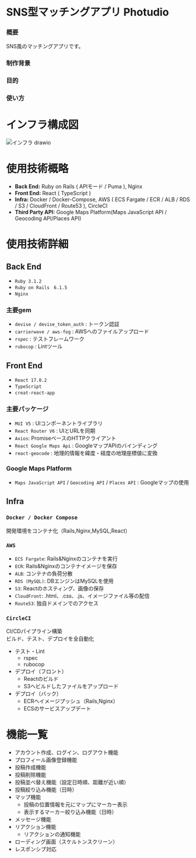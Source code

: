 # SNS型マッチングアプリ Photudio
<!-- URL: https://inzs46.com -->
### 概要
SNS風のマッチングアプリです。

### 制作背景


### 目的


### 使い方

<!-- ![top]() -->

# インフラ構成図
![インフラ drawio](https://user-images.githubusercontent.com/94943154/171155430-fb99e0a2-94d7-4be4-85c7-f949747f0733.png)

# 使用技術概略
- **Back End:** Ruby on Rails ( APIモード / Puma ), Nginx
- **Front End:** React ( TypeScript )
- **Infra:** Docker / Docker-Compose, AWS ( ECS Fargate / ECR / ALB / RDS / S3 / CloudFront / Route53 ), CircleCI
- **Third Party API:** Google Maps Platform(Maps JavaScript API / Geocoding API/Places API)

# 使用技術詳細
## Back End
- ``Ruby 3.1.2``
- ``Ruby on Rails　6.1.5``
- ``Nginx``
### 主要gem
- ``devise / devise_token_auth`` : トークン認証
- ``carrierwave / aws-fog`` : AWSへのファイルアップロード
- ``rspec`` : テストフレームワーク
- ``rubocop`` : Lintツール

## Front End
- ``React 17.0.2``
- ``TypeScript``
- ``creat-react-app``
### 主要パッケージ
- ``MUI V5`` : UIコンポーネントライブラリ
- ``React Router V6`` : UIとURLを同期
- ``Axios``: PromiseベースのHTTPクライアント
- ``React Google Maps Api`` : GoogleマップAPIのバインディング
- ``react-geocode`` : 地理的情報を緯度・経度の地理座標値に変換
### Google Maps Platform
- ``Maps JavaScript API`` / ``Geocoding API`` / ``Places API`` : Googleマップの使用

## Infra
### ``Docker / Docker Compose``
開発環境をコンテナ化（Rails,Nginx,MySQL,React）

### ``AWS``
- ``ECS Fargate``: Rails&Nginxのコンテナを実行
- ``ECR``: Rails&Nginxのコンテナイメージを保存
- ``ALB``: コンテナの負荷分散
- ``RDS (MySQL)``: DBエンジンはMySQLを使用
- ``S3``: Reactのホスティング、画像の保存
- ``CloudFront``: .html、.css、.js、イメージファイル等の配信
- ``Route53``: 独自ドメインでのアクセス

### ``CircleCI``
CI/CDパイプライン構築  
ビルド、テスト、デプロイを全自動化
- テスト・Lint
  - rspec
  - rubocop
- デプロイ（フロント）
  - Reactのビルド
  - S3へビルドしたファイルをアップロード
- デプロイ（バック）
  - ECRへイメージプッシュ（Rails,Nginx）
  - ECSのサービスアップデート

# 機能一覧
- アカウント作成、ログイン、ログアウト機能
- プロフィール画像登録機能
- 投稿作成機能
- 投稿削除機能
- 投稿並べ替え機能（設定日時順、距離が近い順）
- 投稿絞り込み機能（日時）
- マップ機能
  - 投稿の位置情報を元にマップにマーカー表示
  - 表示するマーカー絞り込み機能（日時）
- メッセージ機能
- リアクション機能
  - リアクションの通知機能
- ローディング画面（スケルトンスクリーン）
- レスポンシブ対応
